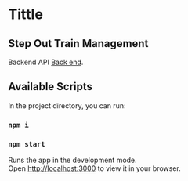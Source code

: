 # Tittle
## Step Out Train Management

Backend API [Back end](https://step-out-backend.vercel.app/).

## Available Scripts
In the project directory, you can run:
### `npm i`
### `npm start`

Runs the app in the development mode.\
Open [http://localhost:3000](http://localhost:3000) to view it in your browser.
